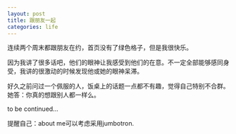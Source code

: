 ```yaml
---
layout: post
title: 跟朋友一起
categories: life
---
```


连续两个周末都跟朋友在约，首页没有了绿色格子，但是我很快乐。

因为我讲了很多话吧，他们的眼神让我感受到他们的在意。不一定全部能够感同身受，我讲的很激动的时候发现他或她的眼神呆滞。

好久之前问过一个佩服的人，饭桌上的话题一点都不有趣，觉得自己特别不合群。她答：你真的想跟别人都一样么。

to be continued...

提醒自己：about me可以考虑采用jumbotron.
